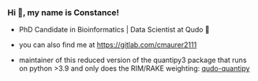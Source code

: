 ### Hi 👋, my name is Constance!

<!--
**constancemaurer/constancemaurer** is a ✨ _special_ ✨ repository because its `README.md` (this file) appears on your GitHub profile.

Here are some ideas to get you started:

- 🔭 I’m currently working on ...
- 🌱 I’m currently learning ...
- 👯 I’m looking to collaborate on ...
- 🤔 I’m looking for help with ...
- 💬 Ask me about ...
- 📫 How to reach me: ...
- 😄 Pronouns: ...
- ⚡ Fun fact: ...
-->

* PhD Candidate in Bioinformatics | Data Scientist at Qudo 🌱

* you can also find me at https://gitlab.com/cmaurer2111

* maintainer of this reduced version of the quantipy3 package that runs on python >3.9 and only does the RIM/RAKE weighting: [qudo-quantipy](https://pypi.org/project/qudo-quantipy/0.0.1/)
